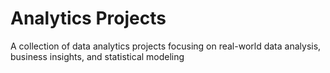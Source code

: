 # Analytics Projects
A collection of data analytics projects focusing on real-world data analysis, business insights, and statistical modeling

